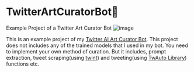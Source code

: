 # TwitterArtCuratorBot:robot:
Example Project of a Twitter Art Curator Bot
![image](https://user-images.githubusercontent.com/44098870/203866050-782cf4ca-355b-4408-9ed5-1f67af7d1629.jpeg)

This is an example project of my [Twitter AI Art Curator Bot](https://twitter.com/archive_ai). This project does not includes any of the trained models that I used in my bot. You need to implement your own method of curation. But it includes, prompt extraction, tweet scraping(using [twint](https://github.com/twintproject/twint)) and tweeting(using [TwAuto Library](https://github.com/EKOzkan/twAuto)) functions etc.
